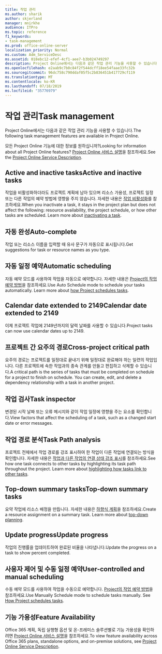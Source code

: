 ```yaml
---
title: 작업 관리
ms.author: sharik
author: skjerland
manager: mnirkhe
audience: ITPro
ms.topic: reference
f1_keywords:
- task-management
ms.prod: office-online-server
localization_priority: Normal
ms.custom: Adm_ServiceDesc
ms.assetid: 018ebc12-efef-4cf1-aee7-b3b024749297
description: Project Online에서는 다음과 같은 작업 관리 기능을 사용할 수 있습니다.
ms.openlocfilehash: e2aab9c7b0c84f2f544dcff18ee54faae33fc32b
ms.sourcegitcommit: 96dc758c790ddaf05f5c2b836451b417729cf119
ms.translationtype: MT
ms.contentlocale: ko-KR
ms.lasthandoff: 07/18/2019
ms.locfileid: "35776979"
---
```

# <a name="task-management"></a><span data-ttu-id="1c0ad-103">작업 관리</span><span class="sxs-lookup"><span data-stu-id="1c0ad-103">Task management</span></span>

<span data-ttu-id="1c0ad-104">Project Online에서는 다음과 같은 작업 관리 기능을 사용할 수 있습니다.</span><span class="sxs-lookup"><span data-stu-id="1c0ad-104">The following task management features are available in Project Online.</span></span>
  
<span data-ttu-id="1c0ad-105">모든 Project Online 기능에 대한 정보를 원하십니까?</span><span class="sxs-lookup"><span data-stu-id="1c0ad-105">Looking for information about all Project Online features?</span></span> <span data-ttu-id="1c0ad-106">[Project Online 서비스 설명](project-online-service-description.md)을 참조하세요.</span><span class="sxs-lookup"><span data-stu-id="1c0ad-106">See the [Project Online Service Description](project-online-service-description.md).</span></span>
  
## <a name="active-and-inactive-tasks"></a><span data-ttu-id="1c0ad-107">Active and inactive tasks</span><span class="sxs-lookup"><span data-stu-id="1c0ad-107">Active and inactive tasks</span></span>
<span data-ttu-id="1c0ad-108"><a name="bkmk_ActiveInactiveTasks"> </a></span><span class="sxs-lookup"><span data-stu-id="1c0ad-108"></span></span>

<span data-ttu-id="1c0ad-p102">작업을 비활성화하더라도 프로젝트 계획에 남아 있으며 리소스 가용성, 프로젝트 일정 또는 다른 작업의 예약 방법에 영향을 주지 않습니다. 자세한 내용은 [작업 비활성화](https://go.microsoft.com/fwlink/p/?LinkId=271335)를 참조하세요.</span><span class="sxs-lookup"><span data-stu-id="1c0ad-p102">When you inactivate a task, it stays in the project plan but does not affect the following: resource availability, the project schedule, or how other tasks are scheduled. Learn more about [inactivating a task](https://go.microsoft.com/fwlink/p/?LinkId=271335).</span></span>
  
## <a name="auto-complete"></a><span data-ttu-id="1c0ad-111">자동 완성</span><span class="sxs-lookup"><span data-stu-id="1c0ad-111">Auto-complete</span></span>
<span data-ttu-id="1c0ad-112"><a name="bkmk_AutoComplete"> </a></span><span class="sxs-lookup"><span data-stu-id="1c0ad-112"></span></span>

<span data-ttu-id="1c0ad-113">작업 또는 리소스 이름을 입력할 때 유사 문구가 자동으로 표시됩니다.</span><span class="sxs-lookup"><span data-stu-id="1c0ad-113">Get suggestions for task or resource names as you type.</span></span> 
  
## <a name="automatic-scheduling"></a><span data-ttu-id="1c0ad-114">자동 일정 예약</span><span class="sxs-lookup"><span data-stu-id="1c0ad-114">Automatic scheduling</span></span>
<span data-ttu-id="1c0ad-115"><a name="bkmk_AutomaticScheduling"> </a></span><span class="sxs-lookup"><span data-stu-id="1c0ad-115"></span></span>

<span data-ttu-id="1c0ad-p103">자동 예약 모드를 사용하여 작업을 자동으로 예약합니다. 자세한 내용은 [Project의 작업 예약 방법](https://go.microsoft.com/fwlink/p/?LinkId=271331)을 참조하세요.</span><span class="sxs-lookup"><span data-stu-id="1c0ad-p103">Use Auto Schedule mode to schedule your tasks automatically. Learn more about [how Project schedules tasks](https://go.microsoft.com/fwlink/p/?LinkId=271331).</span></span> 
  
## <a name="calendar-date-extended-to-2149"></a><span data-ttu-id="1c0ad-118">Calendar date extended to 2149</span><span class="sxs-lookup"><span data-stu-id="1c0ad-118">Calendar date extended to 2149</span></span>
<span data-ttu-id="1c0ad-119"><a name="bkmk_Calendardatextended"> </a></span><span class="sxs-lookup"><span data-stu-id="1c0ad-119"></span></span>

<span data-ttu-id="1c0ad-120">이제 프로젝트 작업에 2149년까지의 달력 날짜를 사용할 수 있습니다.</span><span class="sxs-lookup"><span data-stu-id="1c0ad-120">Project tasks can now use calendar dates up to 2149.</span></span> 
  
## <a name="cross-project-critical-path"></a><span data-ttu-id="1c0ad-121">프로젝트 간 요주의 경로</span><span class="sxs-lookup"><span data-stu-id="1c0ad-121">Cross-project critical path</span></span>
<span data-ttu-id="1c0ad-122"><a name="bkmk_Cross_projectcriticalpath"> </a></span><span class="sxs-lookup"><span data-stu-id="1c0ad-122"></span></span>

<span data-ttu-id="1c0ad-p104">요주의 경로는 프로젝트를 일정대로 끝내기 위해 일정대로 완료해야 하는 일련의 작업입니다. 다른 프로젝트에 속한 작업과의 종속 관계를 만들고 편집하고 삭제할 수 있습니다.</span><span class="sxs-lookup"><span data-stu-id="1c0ad-p104">A critical path is the series of tasks that must be completed on schedule for a project to finish on schedule. You can create, edit, and delete a dependency relationship with a task in another project.</span></span> 
  
## <a name="task-inspector"></a><span data-ttu-id="1c0ad-125">작업 검사</span><span class="sxs-lookup"><span data-stu-id="1c0ad-125">Task inspector</span></span>
<span data-ttu-id="1c0ad-126"><a name="bkmk_Taskinspector"> </a></span><span class="sxs-lookup"><span data-stu-id="1c0ad-126"></span></span>

<span data-ttu-id="1c0ad-127">변경된 시작 날짜 또는 오류 메시지와 같이 작업 일정에 영향을 주는 요소를 확인합니다.</span><span class="sxs-lookup"><span data-stu-id="1c0ad-127">View factors that affect the scheduling of a task, such as a changed start date or error messages.</span></span>
  
## <a name="task-path-analysis"></a><span data-ttu-id="1c0ad-128">작업 경로 분석</span><span class="sxs-lookup"><span data-stu-id="1c0ad-128">Task Path analysis</span></span>
<span data-ttu-id="1c0ad-129"><a name="bkmk_TaskPath"> </a></span><span class="sxs-lookup"><span data-stu-id="1c0ad-129"></span></span>

<span data-ttu-id="1c0ad-p105">프로젝트 전체에서 작업 경로를 강조 표시하여 한 작업이 다른 작업에 연결되는 방식을 확인합니다. 자세한 내용은 [작업과 다른 작업의 연결 상태 강조 표시](https://go.microsoft.com/fwlink/p/?LinkId=271345)를 참조하세요.</span><span class="sxs-lookup"><span data-stu-id="1c0ad-p105">See how one task connects to other tasks by highlighting its task path throughout the project. Learn more about [highlighting how tasks link to other tasks](https://go.microsoft.com/fwlink/p/?LinkId=271345).</span></span>
  
## <a name="top-down-summary-tasks"></a><span data-ttu-id="1c0ad-132">Top-down summary tasks</span><span class="sxs-lookup"><span data-stu-id="1c0ad-132">Top-down summary tasks</span></span>
<span data-ttu-id="1c0ad-133"><a name="bkmk_Topdownsummarytasks"> </a></span><span class="sxs-lookup"><span data-stu-id="1c0ad-133"></span></span>

<span data-ttu-id="1c0ad-p106">요약 작업에 리소스 배정을 만듭니다. 자세한 내용은 [하향식 계획](https://go.microsoft.com/fwlink/p/?LinkId=271333)을 참조하세요.</span><span class="sxs-lookup"><span data-stu-id="1c0ad-p106">Create a resource assignment on a summary task. Learn more about [top-down planning](https://go.microsoft.com/fwlink/p/?LinkId=271333).</span></span>
  
## <a name="update-progress"></a><span data-ttu-id="1c0ad-136">Update progress</span><span class="sxs-lookup"><span data-stu-id="1c0ad-136">Update progress</span></span>
<span data-ttu-id="1c0ad-137"><a name="bkmk_Updateprogress"> </a></span><span class="sxs-lookup"><span data-stu-id="1c0ad-137"></span></span>

<span data-ttu-id="1c0ad-138">작업의 진행률을 업데이트하여 완료된 비율을 나타냅니다.</span><span class="sxs-lookup"><span data-stu-id="1c0ad-138">Update the progress on a task to show percent completed.</span></span>
  
## <a name="user-controlled-and-manual-scheduling"></a><span data-ttu-id="1c0ad-139">사용자 제어 및 수동 일정 예약</span><span class="sxs-lookup"><span data-stu-id="1c0ad-139">User-controlled and manual scheduling</span></span>
<span data-ttu-id="1c0ad-140"><a name="bkmk_User_controlledManualscheduling"> </a></span><span class="sxs-lookup"><span data-stu-id="1c0ad-140"></span></span>

<span data-ttu-id="1c0ad-p107">수동 예약 모드를 사용하여 작업을 수동으로 예약합니다. [Project의 작업 예약 방법](https://go.microsoft.com/fwlink/p/?LinkId=271331)을 참조하세요.</span><span class="sxs-lookup"><span data-stu-id="1c0ad-p107">Use Manually Schedule mode to schedule tasks manually. See [How Project schedules tasks](https://go.microsoft.com/fwlink/p/?LinkId=271331).</span></span>
  
## <a name="feature-availability"></a><span data-ttu-id="1c0ad-143">기능 가용성</span><span class="sxs-lookup"><span data-stu-id="1c0ad-143">Feature Availability</span></span>
<span data-ttu-id="1c0ad-144"><a name="bkmk_User_controlledManualscheduling"> </a></span><span class="sxs-lookup"><span data-stu-id="1c0ad-144"></span></span>

<span data-ttu-id="1c0ad-145">Office 365 계획, 독립 실행형 옵션 및 온-프레미스 솔루션별로 기능 가용성을 확인하려면 [Project Online 서비스 설명](project-online-service-description.md)을 참조하세요.</span><span class="sxs-lookup"><span data-stu-id="1c0ad-145">To view feature availability across Office 365 plans, standalone options, and on-premise solutions, see [Project Online Service Description](project-online-service-description.md).</span></span>
  

